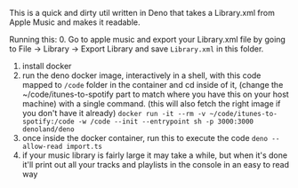 This is a quick and dirty util written in Deno that takes a Library.xml from Apple Music and makes it readable.

Running this:
0. Go to apple music and export your Library.xml file by going to File -> Library -> Export Library and save `Library.xml` in this folder.
1. install docker
2. run the deno docker image, interactively in a shell, with this code mapped to `/code` folder in the container and cd inside of it, (change the ~/code/itunes-to-spotify part to match where you have this on your host machine) with a single command. (this will also fetch the right image if you don't have it already)
`docker run -it --rm -v ~/code/itunes-to-spotify:/code -w /code --init --entrypoint sh -p 3000:3000 denoland/deno`
3. once inside the docker container, run this to execute the code
`deno --allow-read import.ts`
4. if your music library is fairly large it may take a while, but when it's done it'll print out all your tracks and playlists in the console in an easy to read way